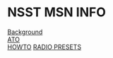 # NSST MSN INFO

  [Background](/Docs/background.md)  
  [ATO](/Docs/ATO.md)  
  [HOWTO](/Docs/howto.md)
  [RADIO PRESETS](/Docs/radiopresets.md)